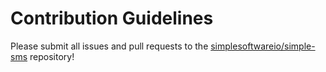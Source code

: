 # Contribution Guidelines

Please submit all issues and pull requests to the [simplesoftwareio/simple-sms](https://github.com/simplesoftwareio/simple-sms) repository!